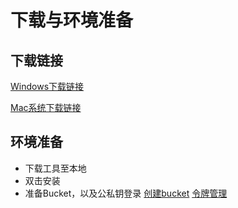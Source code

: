 # 下载与环境准备


## 下载链接


[Windows下载链接](https://us3-release.cn-bj.ufileos.com/us3browser/us3browser-win.exe)

[Mac系统下载链接](https://us3-release.cn-bj.ufileos.com/us3browser/us3browser-mac.dmg)


## 环境准备
- 下载工具至本地
- 双击安装
- 准备Bucket，以及公私钥登录
  [创建bucket](https://console.ucloud.cn/ufile/ufile)
  [令牌管理](https://console.ucloud.cn/ufile/token)

